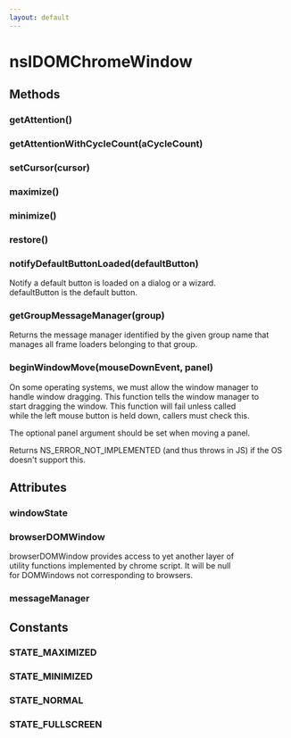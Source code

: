 ```yaml
---
layout: default
---
```


# nsIDOMChromeWindow #

## Methods ##

### getAttention() ###

### getAttentionWithCycleCount(aCycleCount) ###

### setCursor(cursor) ###

### maximize() ###

### minimize() ###

### restore() ###

### notifyDefaultButtonLoaded(defaultButton) ###
  
Notify a default button is loaded on a dialog or a wizard.  
defaultButton is the default button.  
  

### getGroupMessageManager(group) ###
  
Returns the message manager identified by the given group name that  
manages all frame loaders belonging to that group.  
  

### beginWindowMove(mouseDownEvent, panel) ###
  
On some operating systems, we must allow the window manager to  
handle window dragging. This function tells the window manager to  
start dragging the window. This function will fail unless called  
while the left mouse button is held down, callers must check this.  
  
The optional panel argument should be set when moving a panel.  
  
Returns NS_ERROR_NOT_IMPLEMENTED (and thus throws in JS) if the OS  
doesn't support this.  
  

## Attributes ##

### windowState ###

### browserDOMWindow ###
  
browserDOMWindow provides access to yet another layer of  
utility functions implemented by chrome script. It will be null  
for DOMWindows not corresponding to browsers.  
  

### messageManager ###

## Constants ##

### STATE_MAXIMIZED ###

### STATE_MINIMIZED ###

### STATE_NORMAL ###

### STATE_FULLSCREEN ###

